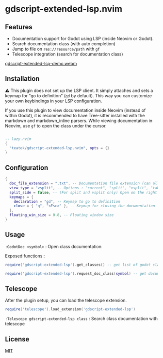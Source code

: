 # gdscript-extended-lsp.nvim

## Features

- Documentation support for Godot using LSP (inside Neovim or Godot).
- Search documentation class (with auto completion)
- Jump to file on `res://resource/path` with `gf`
- Telescope integration (search for documentation class)

[gdscript-extended-lsp-demo.webm](https://github.com/user-attachments/assets/52cc29db-2612-4bfd-b963-3217cdb2f3be)

## Installation

⚠️ This plugin does not set up the LSP client. It simply attaches and sets a keymap for "go to definition" (`gd` by default). This way you can customize your own keybindings in your LSP configuration.

If you use this plugin to view documentation inside Neovim (instead of within Godot), it is recommended to have Tree-sitter installed with the markdown and markdown_inline parsers.
While viewing documentation in Neovim, use `gf` to open the class under the cursor.

```lua

-- lazy.nvim
{
  "teatek/gdscript-extended-lsp.nvim", opts = {}
}
```

## Configuration

```lua
{
  doc_file_extension = ".txt", -- Documentation file extension (can allow a better search in buffers list with telescope)
  view_type = "vsplit", -- Options : "current", "split", "vsplit", "tab", "floating"
  split_side = false, -- (For split and vsplit only) Open on the right or top on false and on the left or bottom on true
  keymaps = {
    declaration = "gd", -- Keymap to go to definition
    close = { "q", "<Esc>" }, -- Keymap for closing the documentation
  },
  floating_win_size = 0.8, -- Floating window size
}
```

## Usage

`:GodotDoc <symbol>` : Open class documentation

Exposed functions :

```lua
require('gdscript-extended-lsp').get_classes() -- get list of godot classes

require('gdscript-extended-lsp').request_doc_class(symbol) -- get documentation for a class
```

## Telescope

After the plugin setup, you can load the telescope extension.

```lua
require('telescope').load_extension('gdscript-extended-lsp')
```

`:Telescope gdscript-extended-lsp class` : Search class documentation with telescope


## License

[MIT](./LICENSE)
